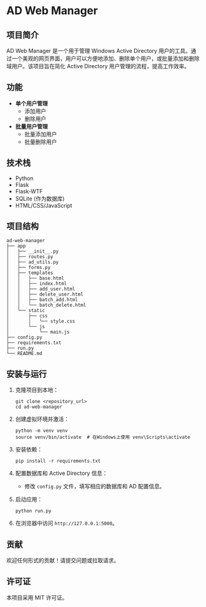 # AD Web Manager

## 项目简介
AD Web Manager 是一个用于管理 Windows Active Directory 用户的工具。通过一个美观的网页界面，用户可以方便地添加、删除单个用户，或批量添加和删除域用户。该项目旨在简化 Active Directory 用户管理的流程，提高工作效率。

## 功能
- **单个用户管理**
  - 添加用户
  - 删除用户
- **批量用户管理**
  - 批量添加用户
  - 批量删除用户

## 技术栈
- Python
- Flask
- Flask-WTF
- SQLite (作为数据库)
- HTML/CSS/JavaScript

## 项目结构
```
ad-web-manager
├── app
│   ├── __init__.py
│   ├── routes.py
│   ├── ad_utils.py
│   ├── forms.py
│   ├── templates
│   │   ├── base.html
│   │   ├── index.html
│   │   ├── add_user.html
│   │   ├── delete_user.html
│   │   ├── batch_add.html
│   │   └── batch_delete.html
│   └── static
│       ├── css
│       │   └── style.css
│       └── js
│           └── main.js
├── config.py
├── requirements.txt
├── run.py
└── README.md
```

## 安装与运行
1. 克隆项目到本地：
   ```
   git clone <repository_url>
   cd ad-web-manager
   ```

2. 创建虚拟环境并激活：
   ```
   python -m venv venv
   source venv/bin/activate  # 在Windows上使用 venv\Scripts\activate
   ```

3. 安装依赖：
   ```
   pip install -r requirements.txt
   ```

4. 配置数据库和 Active Directory 信息：
   - 修改 `config.py` 文件，填写相应的数据库和 AD 配置信息。

5. 启动应用：
   ```
   python run.py
   ```

6. 在浏览器中访问 `http://127.0.0.1:5000`。

## 贡献
欢迎任何形式的贡献！请提交问题或拉取请求。

## 许可证
本项目采用 MIT 许可证。